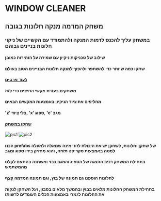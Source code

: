# WINDOW CLEANER
## משחק המדמה מנקה חלונות בגובה
### במשחק עליך להכנס לדמות המנקה ולהתמודד עם הקשיים של ניקוי חלונות בניינים גבוהם
#### שילוב של טכניקות ניקיון עם שמירה על הזהירות כמובן
#### שחקו כמה שיותר כדי להשתפר ולהפוך למנקה חלונות הבניינים הטוב בעולם
#### [לעוד פרטים](https://github.com/GameDev-Tommy-Bar/window-cleaner/blob/main/elements.md)
#### משחקים בעזרת מקשי החיצים כדי לזוז
#### מחליפים את ציוד הניקיון באמצעות המקשים הבאים
#### 'z' בלי ציוד, 'x' ספוג, 'c' מגב
#### [שחקו במשחק](https://tommy-bar.itch.io/windows-cleaner)
![pic1](https://github.com/GameDev-Tommy-Bar/window-cleaner/blob/72eb528de7616c71b18d3ed0c96850611fae569e/Assets/Pics/Capture.PNG)
![pic2](https://github.com/GameDev-Tommy-Bar/window-cleaner/blob/72eb528de7616c71b18d3ed0c96850611fae569e/Assets/Pics/Capture2.PNG)
#### הכנו prefabs של שחקן וחלונות, לשחקן יש את היכולת לזוז ימינה שמאלה ולמעלה למטה באמצעות סקריפט תזוזה, והוא מחזיק בידו ספוג ומגב
#### בתחילת המשחק רכיב ההצגה של הספוג והמגב כבוי ומשתנה בהתאם לקלט מהמשתמש
#### לחלונות הוספנו גם תמונה של בוץ, וגם תמונה המדמה קצף
#### בתחילת המשחק החלונות מלאים בבוץ ובהמשך מלאים בסבון, ועל השחקן לנקות את החלונות לגמרי באמצעות הכלים העומדים לרשותו
